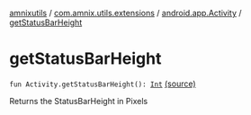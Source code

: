 [amnixutils](../../index.md) / [com.amnix.utils.extensions](../index.md) / [android.app.Activity](index.md) / [getStatusBarHeight](./get-status-bar-height.md)

# getStatusBarHeight

`fun Activity.getStatusBarHeight(): `[`Int`](https://kotlinlang.org/api/latest/jvm/stdlib/kotlin/-int/index.html) [(source)](https://github.com/AmniX/amnixUtils/tree/master/amnixutils/src/main/java/com/amnix/utils/extensions/ActivityExtensions.kt#L34)

Returns the StatusBarHeight in Pixels

